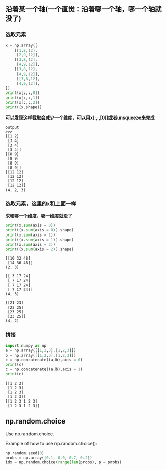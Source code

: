 ## 沿着某一个轴(一个直觉：沿着哪一个轴，哪一个轴就没了)
### 选取元素
```python
x = np.array([
    [[1,8,12],
     [2,9,12]],
    [[3,8,12],
     [4,9,12]],
    [[3,8,12],
     [4,9,12]],
     [[3,8,12],
     [4,9,12]],
])
print(x[:,:,0])
print(x[:,:,1])
print(x[:,:,2])
print((x.shape))
```
****可以发现这样截取会减少一个维度，可以用x[:,:,[0]]或者unsqueeze来完成****
```
output
>>>
[[1 2]
 [3 4]
 [3 4]
 [3 4]]
[[8 9]
 [8 9]
 [8 9]
 [8 9]]
[[12 12]
 [12 12]
 [12 12]
 [12 12]]
(4, 2, 3)
```
### 选取元素，这里的x和上面一样
******求和哪一个维度，哪一维度就没了******
```python
print(x.sum(axis = 0))
print((x.sum(axis = 0)).shape)
print(x.sum(axis = 1))
print((x.sum(axis = 1)).shape)
print(x.sum(axis = 2))
print((x.sum(axis = 2)).shape) 
```

```
[[10 32 48]
 [14 36 48]]
(2, 3)

[[ 3 17 24]
 [ 7 17 24]
 [ 7 17 24]
 [ 7 17 24]]
(4, 3)

[[21 23]
 [23 25]
 [23 25]
 [23 25]]
(4, 2)
```

### 拼接
```python
import numpy as np
a = np.array([[1,2,3],[1,2,3]])
b = np.array([[1,2,3],[1,2,3]])
c = np.concatenate((a,b),axis = 0)
print(c)
c = np.concatenate((a,b),axis = 1)
print(c)
```
```
[[1 2 3]
 [1 2 3]
 [1 2 3]
 [1 2 3]]
[[1 2 3 1 2 3]
 [1 2 3 1 2 3]]
```
## np.random.choice

Use np.random.choice.

Example of how to use np.random.choice():
```python
np.random.seed(0)
probs = np.array([0.1, 0.0, 0.7, 0.2])
idx = np.random.choice(range(len(probs), p = probs)
```
